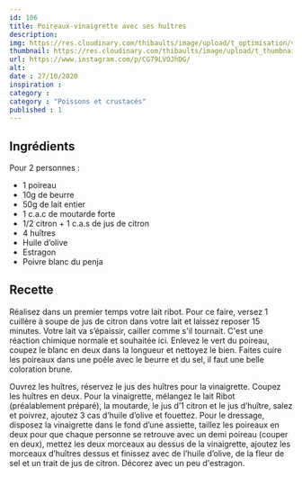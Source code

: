 ```yaml
---
id: 106
title: Poireaux-vinaigrette avec ses huîtres
description: 
img: https://res.cloudinary.com/thibaults/image/upload/t_optimisation/v1603995231/Recipes/20201029_poireaux_vinaigrette_huitre.jpg
thumbnail: https://res.cloudinary.com/thibaults/image/upload/t_thumbnail_josie/v1603995231/Recipes/20201029_poireaux_vinaigrette_huitre.jpg
url: https://www.instagram.com/p/CG79LVOJhDG/
alt: 
date : 27/10/2020
inspiration : 
category : 
category : "Poissons et crustacés"
published : 1
---
```


## Ingrédients
Pour 2 personnes :
 - 1 poireau
 - 10g de beurre
 - 50g de lait entier
 - 1 c.a.c de moutarde forte
 - 1/2 citron + 1 c.a.s de jus de citron
 - 4 huîtres
 - Huile d’olive
 - Estragon
 - Poivre blanc du penja

## Recette
Réalisez dans un premier temps votre lait ribot. Pour ce faire, versez 1 cuillère à soupe de jus de citron dans votre lait et laissez reposer 15 minutes. Votre lait va s’épaissir, cailler comme s'il tournait. C'est une réaction chimique normale et souhaitée ici. Enlevez le vert du poireau, coupez le blanc en deux dans la longueur et nettoyez le bien. Faites cuire les poireaux dans une poêle avec le beurre et du sel, il faut une belle coloration brune.

Ouvrez les huîtres, réservez le jus des huîtres pour la vinaigrette. Coupez les huîtres en deux. Pour la vinaigrette, mélangez le lait Ribot (préalablement préparé), la moutarde, le jus d’1 citron et le jus d’huître, salez et poivrez, ajoutez 3 cas d’huile d’olive et fouettez. Pour le dressage, disposez la vinaigrette dans le fond d’une assiette, taillez les poireaux en deux pour que chaque personne se retrouve avec un demi poireau (couper en deux), mettez les deux morceaux au dessus de la vinaigrette, ajoutez les morceaux d’huîtres dessus et finissez avec de l’huile d’olive, de la fleur de sel et un trait de jus de citron.
Décorez avec un peu d'estragon.